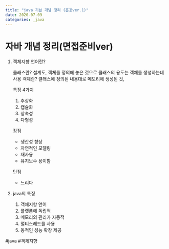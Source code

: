 ```yaml
---
title: "java 기본 개념 정리 (혼공ver.1)"
date: 2020-07-09
categories: _java
---
```


# 자바 개념 정리(면접준비ver)

1. 객체지향 언어란?
    
    클래스란? 설계도, 객체를 정의해 놓은 것으로 클래스의 용도는 객체를 생성하는데 사용
    객체란? 클래스에 정의된 내용대로 메모리에 생성된 것, 
    
    특징 4가지
    1. 추상화
    2. 캡슐화
    3. 상속성
    4. 다형성
    
    장점
    - 생산성 향상
    - 자연적인 모델링
    - 재사용
    - 유지보수 용이함
    
    단점
    - 느리다
2. java의 특징
    1. 객체지향 언어
    2. 플랫폼에 독립적
    3. 메모리의 관리가 자동적
    4. 멀티스레드를 사용
    5. 동적인 성능 확장 제공

#java #객체지향
